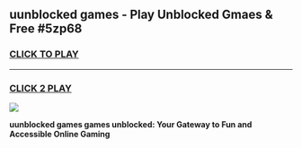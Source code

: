 
## uunblocked games - Play Unblocked Gmaes & Free #5zp68
<h3>
<a href="https://news.freeplayer.one?title=uunblocked_games&ref=24F">CLICK TO PLAY</a></h3>
<hr>

<h3>
<a href="https://news.freeplayer.one?title=uunblocked_games&ref=24F">CLICK 2 PLAY</a>
  
</h3>

<a href="https://news.freeplayer.one?title=uunblocked_games&ref=24F/"><img src="https://clearcache.store/games.png"></a>


**uunblocked games games unblocked: Your Gateway to Fun and Accessible Online Gaming**
